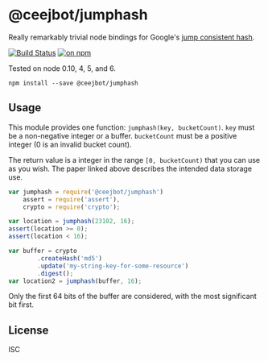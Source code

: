 # @ceejbot/jumphash

Really remarkably trivial node bindings for Google's [jump consistent hash](http://arxiv.org/pdf/1406.2294v1.pdf).

[![Build Status](http://img.shields.io/travis/ceejbot/jumphash/master.svg?style=flat)](http://travis-ci.org/ceejbot/jumphash) [![on npm](http://img.shields.io/npm/v/@ceejbot/jumphash.svg?style=flat)](https://www.npmjs.com/package/@ceejbot/jumphash)

Tested on node 0.10, 4, 5, and 6.

```
npm install --save @ceejbot/jumphash
```

## Usage

This module provides one function: `jumphash(key, bucketCount)`. `key` must be a non-negative integer or a buffer. `bucketCount` must be a positive integer (0 is an invalid bucket count).

The return value is a integer in the range `[0, bucketCount)` that you can use as you wish. The paper linked above describes the intended data storage use.

```javascript
var jumphash = require('@ceejbot/jumphash')
    assert = require('assert'),
    crypto = require('crypto');

var location = jumphash(23102, 16);
assert(location >= 0);
assert(location < 16);

var buffer = crypto
        .createHash('md5')
        .update('my-string-key-for-some-resource')
        .digest();
var location2 = jumphash(buffer, 16);
```

Only the first 64 bits of the buffer are considered, with the most significant bit first.

## License

ISC
